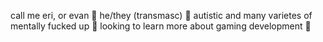 call me eri, or evan 💮
he/they (transmasc) 💮
autistic and many varietes of mentally fucked up 💮
looking to learn more about gaming development 💮

<!---
eriievann/eriievann is a ✨ special ✨ repository because its `README.md` (this file) appears on your GitHub profile.
You can click the Preview link to take a look at your changes.
--->

